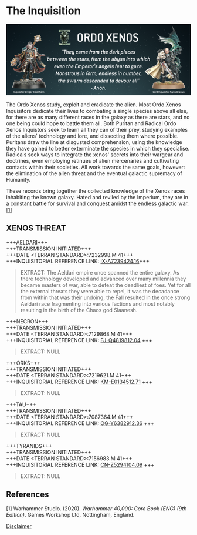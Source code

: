 # The Inquisition

![Ordo-Xenos](./Images/Ordo-Xenos.png)

The Ordo Xenos study, exploit and eradicate the alien. Most Ordo Xenos Inquisitors dedicate their lives to combating a single species above all else, for there are as many different races in the galaxy as there are stars, and no one being could hope to battle them all. Both Puritan and Radical Ordo Xenos Inquistors seek to learn all they can of their prey, studying examples of the aliens' technology and lore, and dissecting them where possible. Puritans draw the line at disgusted comprehension, using the knowledge they have gained to better exterminate the species in which they specialise. Radicals seek ways to integrate the xenos' secrets into their wargear and doctrines, even employing retinues of alien mercenaries and cultivating contacts within their societies. All work towards the same goals, however: the elimination of the alien threat and the eventual galactic supremacy of Humanity.

These records bring together the collected knowledge of the Xenos races inhabiting the known galaxy. Hated and reviled by the Imperium, they are in a constant battle for survival and conquest amidst the endless galactic war.[[1]](#1)

## XENOS THREAT
+++AELDARI+++</br>
+++TRANSMISSION INITIATED+++</br>
+++DATE &lt;TERRAN STANDARD&gt;:7232998.M 41+++</br>
+++INQUISITORIAL REFERENCE LINK: [IX-A7239424.16](https://github.com/Ordo-Xenos/Aeldari)+++

>EXTRACT: The Aeldari empire once spanned the entire galaxy. As there technology developed and advanced over many millennia they became masters of war, able to defeat the deadliest of foes. Yet for all the external threats they were able to repel, it was the decadance from within that was their undoing, the Fall resulted in the once strong Aeldari race fragmenting into various factions and most notably resulting in the birth of the Chaos god Slaanesh.

+++NECRON+++ </br>
+++TRANSMISSION INITIATED+++ </br>
+++DATE &lt;TERRAN STANDARD&gt;:7129868.M 41+++ </br>
+++INQUISITORIAL REFERENCE LINK: [FJ-Q4819812.04](https://github.com/Ordo-Xenos/Necron) +++

>EXTRACT: NULL

+++ORKS+++ </br>
+++TRANSMISSION INITIATED+++ </br>
+++DATE &lt;TERRAN STANDARD&gt;:7219621.M 41+++ </br>
+++INQUISITORIAL REFERENCE LINK: [KM-E0134512.71](https://github.com/Ordo-Xenos/Orks) +++

>EXTRACT: NULL

+++TAU+++ </br>
+++TRANSMISSION INITIATED+++ </br>
+++DATE &lt;TERRAN STANDARD&gt;:7087364.M 41+++ </br>
+++INQUISITORIAL REFERENCE LINK: [OG-Y6382912.36](https://github.com/Ordo-Xenos/Tau) +++

>EXTRACT: NULL

+++TYRANIDS+++ </br>
+++TRANSMISSION INITIATED+++ </br>
+++DATE &lt;TERRAN STANDARD&gt;:7156983.M 41+++ </br>
+++INQUISITORIAL REFERENCE LINK: [CN-Z5294104.09](https://github.com/Ordo-Xenos/Tyranids) +++

>EXTRACT: NULL

## References
<a id="1">[1]</a> 
Warhammer Studio. (2020). *Warhammer 40,000: Core Book (ENG) (9th Edition)*. Games Workshop Ltd, Nottingham, England.

[Disclaimer](https://github.com/Ordo-Xenos/Legal)
